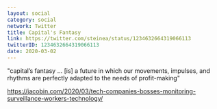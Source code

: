 ```yaml
---
layout: social
category: social
network: Twitter
title: Capital's Fantasy
link: https://twitter.com/steinea/status/1234632664319066113
twitterID: 1234632664319066113
date: 2020-03-02
---
```


"capital’s fantasy ... [is] a future in which our movements, impulses, and rhythms are perfectly adapted to the needs of profit-making"

<https://jacobin.com/2020/03/tech-companies-bosses-monitoring-surveillance-workers-technology/>
